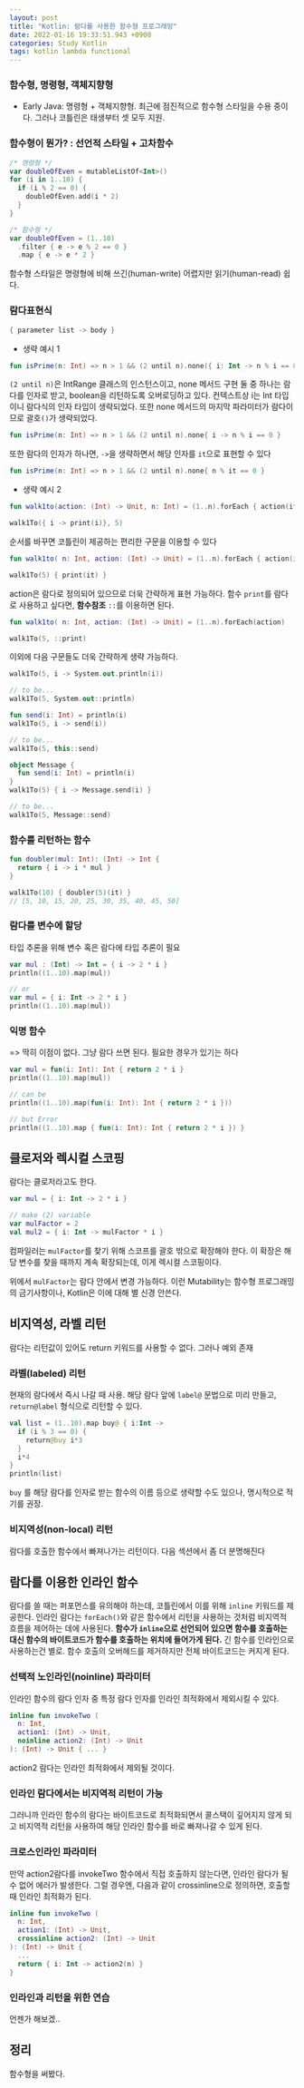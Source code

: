 ```yaml
---
layout: post
title: "Kotlin: 람다를 사용한 함수형 프로그래밍"
date: 2022-01-16 19:33:51.943 +0900
categories: Study Kotlin
tags: kotlin lambda functional
---
```


### 함수형, 명령형, 객체지향형

- Early Java: 명령형 + 객체지향형. 최근에 점진적으로 함수형 스타일을 수용 중이다. 그러나 코틀린은 태생부터 셋 모두 지원.


### 함수형이 뭔가? : 선언적 스타일 + 고차함수


```kotlin
/* 명령형 */
var doubleOfEven = mutableListOf<Int>()
for (i in 1..10) {
  if (i % 2 == 0) {
    doubleOfEven.add(i * 2)
  }
}
```


```kotlin
/* 함수형 */
var doubleOfEven = (1..10)
  .filter { e -> e % 2 == 0 }
  .map { e -> e * 2 }
```


함수형 스타일은 명령형에 비해 쓰긴(human-write) 어렵지만 읽기(human-read) 쉽다.


### 람다표현식

```kotlin
{ parameter list -> body }
```

- 생략 예시 1

```kotlin
fun isPrime(n: Int) => n > 1 && (2 until n).none({ i: Int -> n % i == 0 })
```

`(2 until n)`은 IntRange 클래스의 인스턴스이고, none 메서드 구현 둘 중 하나는 람다를 인자로 받고, boolean을 리턴하도록 오버로딩하고 있다. 컨텍스트상 i는 Int 타입이니 람다식의 인자 타입이 생략되었다. 또한 none 메서드의 마지막 파라미터가 람다이므로 괄호`()`가 생략되었다.


```kotlin
fun isPrime(n: Int) => n > 1 && (2 until n).none{ i -> n % i == 0 }
```

또한 람다의 인자가 하나면, `->`을 생략하면서 해당 인자를 `it`으로 표현할 수 있다


```kotlin
fun isPrime(n: Int) => n > 1 && (2 until n).none{ n % it == 0 }
```

- 생략 예시 2


```kotlin
fun walk1to(action: (Int) -> Unit, n: Int) = (1..n).forEach { action(it) }

walk1To({ i -> print(i)}, 5)
```

순서를 바꾸면 코틀린이 제공하는 편리한 구문을 이용할 수 있다


```kotlin
fun walk1to( n: Int, action: (Int) -> Unit) = (1..n).forEach { action(it) }

walk1To(5) { print(it) }
```

action은 람다로 정의되어 있으므로 더욱 간략하게 표현 가능하다. 
함수 `print`를 람다로 사용하고 싶다면, **함수참조** `::`를 이용하면 된다.


```kotlin
fun walk1to( n: Int, action: (Int) -> Unit) = (1..n).forEach(action)

walk1To(5, ::print)
```

이외에 다음 구문들도 더욱 간략하게 생략 가능하다.

```kotlin
walk1To(5, i -> System.out.println(i))

// to be...
walk1To(5, System.out::println)
```

```kotlin
fun send(i: Int) = println(i) 
walk1To(5, i -> send(i))

// to be...
walk1To(5, this::send)
```

```kotlin
object Message {
  fun send(i: Int) = println(i) 
}
walk1To(5) { i -> Message.send(i) }

// to be...
walk1To(5, Message::send)
```


### 함수를 리턴하는 함수

```kotlin
fun doubler(mul: Int): (Int) -> Int {
  return { i -> i * mul }
}

walk1To(10) { doubler(5)(it) }
// [5, 10, 15, 20, 25, 30, 35, 40, 45, 50]
```

### 람다를 변수에 할당

타입 추론을 위해 변수 혹은 람다에 타입 추론이 필요

```kotlin
var mul : (Int) -> Int = { i -> 2 * i }
println((1..10).map(mul))

// or
var mul = { i: Int -> 2 * i }
println((1..10).map(mul))
```

### 익명 함수

=> 딱히 이점이 없다. 그냥 람다 쓰면 된다. 필요한 경우가 있기는 하다

```kotlin
var mul = fun(i: Int): Int { return 2 * i }
println((1..10).map(mul))

// can be
println((1..10).map(fun(i: Int): Int { return 2 * i }))

// but Error
println((1..10).map { fun(i: Int): Int { return 2 * i }) }
```

## 클로저와 렉시컬 스코핑

람다는 클로저라고도 한다.

```kotlin
var mul = { i: Int -> 2 * i }

// make (2) variable
var mulFactor = 2
val mul2 = { i: Int -> mulFactor * i }
````

컴파일러는 `mulFactor`를 찾기 위해 스코프를 괄호 밖으로 확장해야 한다. 이 확장은 해당 변수를 찾을 때까지 계속 확장되는데, 이게 렉시컬 스코핑이다.

위에서 `mulFactor`는 람다 안에서 변경 가능하다. 이런 Mutability는 함수형 프로그래밍의 금기사항이나, Kotlin은 이에 대해 별 신경 안쓴다.


## 비지역성, 라벨 리턴

람다는 리턴값이 있어도 return 키워드를 사용할 수 없다. 그러나 예외 존재

### 라벨(labeled) 리턴

현재의 람다에서 즉시 나갈 때 사용. 해당 람다 앞에 `label@` 문법으로 미리 만들고, `return@label` 형식으로 리턴할 수 있다.

```kotlin
val list = (1..10).map buy@ { i:Int ->
  if (i % 3 == 0) {
    return@buy i*3
  }
  i*4
}
println(list)
```
`buy` 를 해당 람다를 인자로 받는 함수의 이름 등으로 생략할 수도 있으나, 명시적으로 적기를 권장.

### 비지역성(non-local) 리턴

람다를 호출한 함수에서 빠져나가는 리턴이다. 다음 섹션에서 좀 더 분명해진다

## 람다를 이용한 인라인 함수

람다를 쓸 때는 퍼포먼스를 유의해야 하는데, 코틀린에서 이를 위해 `inline` 키워드를 제공한다. 인라인 람다는 `forEach()`와 같은 함수에서 리턴을 사용하는 것처럼 비지역적 흐름을 제어하는 데에 사용된다. **함수가 `inline`으로 선언되어 있으면 함수를 호출하는 대신 함수의 바이트코드가 함수를 호출하는 위치에 들어가게 된다.** 긴 함수를 인라인으로 사용하는건 별로. 함수 호출의 오버헤드를 제거하지만 전체 바이트코드는 커지게 된다.

### 선택적 노인라인(noinline) 파라미터

인라인 함수의 람다 인자 중 특정 람다 인자를 인라인 최적화에서 제외시킬 수 있다.

```kotlin
inline fun invokeTwo (
  n: Int,
  action1: (Int) -> Unit,
  noinline action2: (Int) -> Unit
): (Int) -> Unit { ... }
```

action2 람다는 인라인 최적화에서 제외될 것이다.

### 인라인 람다에서는 비지역적 리턴이 가능

그러니까 인라인 함수의 람다는 바이트코드로 최적화되면서 콜스택이 깊어지지 않게 되고 비지역적 리턴을 사용하여 해당 인라인 함수를 바로 빠져나갈 수 있게 된다.


### 크로스인라인 파라미터


만약 action2람다를 invokeTwo 함수에서 직접 호출하지 않는다면, 인라인 람다가 될 수 없어 에러가 발생한다. 그럴 경우엔, 다음과 같이 crossinline으로 정의하면, 호출할 때 인라인 최적화가 된다.

```kotlin
inline fun invokeTwo (
  n: Int,
  action1: (Int) -> Unit,
  crossinline action2: (Int) -> Unit
): (Int) -> Unit {
  ...
  return { i: Int -> action2(n) }
}
```


### 인라인과 리턴을 위한 연습

언젠가 해보겠..


## 정리

함수형을 써봤다.
